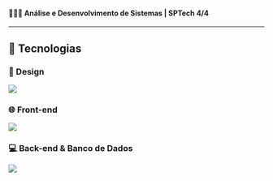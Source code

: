 #### 👩🏻‍💻 Análise e Desenvolvimento de Sistemas | SPTech 4/4  

  ---

## 🚀 Tecnologias  

### 🎨 Design  
<p align="start">
  <a href="https://skillicons.dev">
    <img src="https://skillicons.dev/icons?i=figma" />
  </a>
</p>  

### 🌐 Front-end  
<p align="start">
  <a href="https://skillicons.dev">
    <img src="https://skillicons.dev/icons?i=html,css,js,react" />
  </a>
</p>  

### 💻 Back-end & Banco de Dados  
<p align="start">
  <a href="https://skillicons.dev">
    <img src="https://skillicons.dev/icons?i=java,mysql" />
  </a>
</p>





